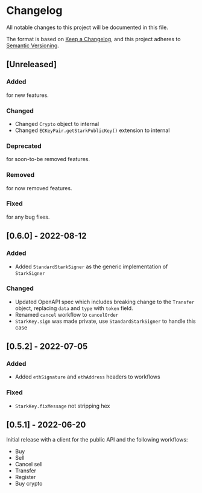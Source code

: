 # Changelog

All notable changes to this project will be documented in this file.

The format is based on [Keep a Changelog](https://keepachangelog.com/en/1.0.0/),
and this project adheres to [Semantic Versioning](https://semver.org/spec/v2.0.0.html).

## [Unreleased]

### Added

for new features.

### Changed

* Changed `Crypto` object to internal
* Changed `ECKeyPair.getStarkPublicKey()` extension to internal

### Deprecated

for soon-to-be removed features.

### Removed

for now removed features.

### Fixed

for any bug fixes.

## [0.6.0] - 2022-08-12

### Added

* Added `StandardStarkSigner` as the generic implementation of `StarkSigner`

### Changed

* Updated OpenAPI spec which includes breaking change to the `Transfer` object, replacing `data` and `type` with `token` field.
* Renamed `cancel` workflow to `cancelOrder`
* `StarkKey.sign` was made private, use `StandardStarkSigner` to handle this case

## [0.5.2] - 2022-07-05

### Added

* Added `ethSignature` and `ethAddress` headers to workflows 

### Fixed

* `StarkKey.fixMessage` not stripping hex

## [0.5.1] - 2022-06-20
Initial release with a client for the public API and the following workflows:
* Buy
* Sell
* Cancel sell
* Transfer
* Register
* Buy crypto